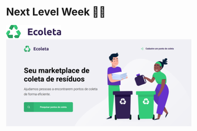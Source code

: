 # Next Level Week 🚀🌟

<img src="./assets/logo.svg" width="150" >

<img src="./assets/index.png" width="900">
